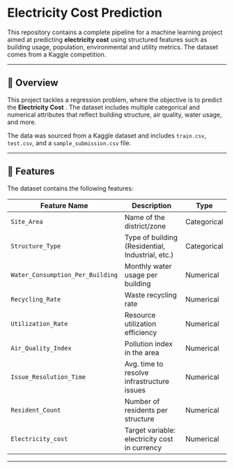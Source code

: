 # Electricity Cost Prediction

This repository contains a complete pipeline for a machine learning project aimed at predicting **electricity cost** using structured features such as building usage, population, environmental and utility metrics. The dataset comes from a Kaggle competition.

---

## 📌 Overview

This project tackles a regression problem, where the objective is to predict the **Electricity Cost** . The dataset includes multiple categorical and numerical attributes that reflect building structure, air quality, water usage, and more.

The data was sourced from a Kaggle dataset and includes `train.csv`, `test.csv`, and a `sample_submission.csv` file.

---

## 🧠 Features

The dataset contains the following features:

| Feature Name                   | Description                                         | Type         |
|-------------------------------|-----------------------------------------------------|--------------|
| `Site_Area`                   | Name of the district/zone                          | Categorical  |
| `Structure_Type`              | Type of building (Residential, Industrial, etc.)   | Categorical  |
| `Water_Consumption_Per_Building` | Monthly water usage per building                | Numerical    |
| `Recycling_Rate`              | Waste recycling rate                          | Numerical    |
| `Utilization_Rate`            | Resource utilization efficiency                 | Numerical    |
| `Air_Quality_Index`           | Pollution index in the area                        | Numerical    |
| `Issue_Resolution_Time`       | Avg. time to resolve infrastructure issues   | Numerical    |
| `Resident_Count`              | Number of residents per structure                  | Numerical    |
| `Electricity_cost`            | Target variable: electricity cost in currency   | Numerical    |

---
